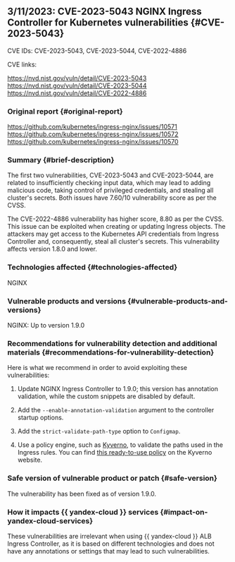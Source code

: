 ## 3/11/2023: CVE-2023-5043 NGINX Ingress Controller for Kubernetes vulnerabilities {#CVE-2023-5043}

CVE IDs: CVE-2023-5043, CVE-2023-5044, CVE-2022-4886

CVE links:

<https://nvd.nist.gov/vuln/detail/CVE-2023-5043>
<https://nvd.nist.gov/vuln/detail/CVE-2023-5044>
<https://nvd.nist.gov/vuln/detail/CVE-2022-4886>

### Original report {#original-report}

<https://github.com/kubernetes/ingress-nginx/issues/10571>
<https://github.com/kubernetes/ingress-nginx/issues/10572>
<https://github.com/kubernetes/ingress-nginx/issues/10570>

### Summary {#brief-description}

The first two vulnerabilities, CVE-2023-5043 and CVE-2023-5044, are related to insufficiently checking input data, which may lead to adding malicious code, taking control of privileged credentials, and stealing all cluster's secrets. Both issues have 7.60/10 vulnerability score as per the CVSS.

The CVE-2022-4886 vulnerability has higher score, 8.80 as per the CVSS. This issue can be exploited when creating or updating Ingress objects. The attackers may get access to the Kubernetes API credentials from Ingress Controller and, consequently, steal all cluster's secrets. This vulnerability affects version 1.8.0 and lower.

### Technologies affected {#technologies-affected}

NGINX

### Vulnerable products and versions {#vulnerable-products-and-versions}

NGINX: Up to version 1.9.0

### Recommendations for vulnerability detection and additional materials {#recommendations-for-vulnerability-detection}

Here is what we recommend in order to avoid exploiting these vulnerabilities:

1. Update NGINX Ingress Controller to 1.9.0; this version has annotation validation, while the custom snippets are disabled by default.

1. Add the `--enable-annotation-validation` argument to the controller startup options.

1. Add the `strict-validate-path-type` option to `Configmap`.

1. Use a policy engine, such as [Kyverno](https://cloud.yandex.com/en/marketplace/products/yc/kyverno), to validate the paths used in the Ingress rules. You can find [this ready-to-use policy](https://kyverno.io/policies/nginx-ingress/restrict-ingress-paths/restrict-ingress-paths/) on the Kyverno website.

### Safe version of vulnerable product or patch {#safe-version}

The vulnerability has been fixed as of version 1.9.0.

### How it impacts {{ yandex-cloud }} services {#impact-on-yandex-cloud-services}

These vulnerabilities are irrelevant when using {{ yandex-cloud }} ALB Ingress Controller, as it is based on different technologies and does not have any annotations or settings that may lead to such vulnerabilities.
